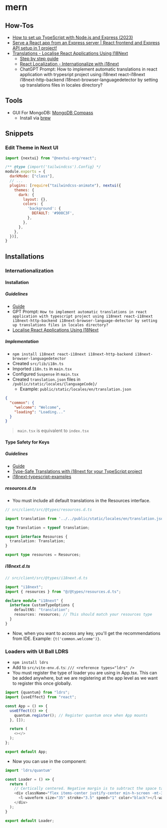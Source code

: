 # mern

## How-Tos

* [How to set up TypeScript with Node.js and Express (2023)](https://dev.to/cristain/how-to-set-up-typescript-with-nodejs-and-express-2023-gf)
* [Serve a React app from an Express server | React frontend and Express API setup in 1 project!](https://youtu.be/4pUBO31nkpk)
* [Translations - Localise React Applications Using I18Next](https://youtu.be/txHU6lrsa3o)
  * [Step by step guide](https://react.i18next.com/latest/using-with-hooks)
  * [React Localization - Internationalize with i18next](https://locize.com/blog/react-i18next/)
  * ChatGPT Prompt: How to implement automatic translations in react application with trypesript project using i18next react-i18next i18next-http-backend i18next-browser-languagedetector by setting up translations files in locales directory?

## Tools

* GUI For MongoDB: [MongoDB Compass](https://www.mongodb.com/products/tools/compass)
  * Install via [brew](https://formulae.brew.sh/cask/mongodb-compass)

## Snippets

### Edit Theme in Next UI

```javascript
import {nextui} from "@nextui-org/react";

/** @type {import('tailwindcss').Config} */
module.exports = {
  darkMode: ["class"],
  // ...
  plugins: [require("tailwindcss-animate"), nextui({
    themes: {
      dark: {
        layout: {},
        colors: {
          'background': {
            DEFAULT: '#900C3F',
          },
        },
      },
    },
  })],
}
```

## Installations

### Internationalization

#### Installation

##### Guidelines

* [Guide](https://react.i18next.com/guides/quick-start)
* GPT Prompt: `How to implement automatic translations in react application with typescript project using
  i18next react-i18next i18next-http-backend i18next-browser-language-detector by setting up translations
  files in locales directory?`
* [Localise React Applications Using I18Next](https://www.youtube.com/watch?v=txHU6lrsa3o)

##### Implementation

* `npm install i18next react-i18next i18next-http-backend i18next-browser-languagedetector`
* Created `src/lib/i18n.ts`
* Imported `i18n.ts` in `main.tsx`
* Configured `Suspense` in `main.tsx`
* Created `translation.json` files in `/public/static/locales/{languageCode}/`
  * Example: `public/static/locales/en/translation.json`

```json
{
  "common": {
    "welcome": "Welcome",
    "loading": "Loading..."
  }
}
```

> `main.tsx` is equivalent to `index.tsx`

#### Type Safety for Keys

##### Guidelines

* [Guide](https://www.i18next.com/overview/typescript)
* [Type-Safe Translations with i18next for your TypeScript project](https://www.youtube.com/watch?v=GLIas4DH3Ww&t)
* [i18next-typescript-examples](https://github.com/locize/i18next-typescript-examples/blob/main/4/src/%40types/i18next.d.ts)

##### resources.d.ts

* You must include all default translations in the Resources interface.

```typescript
// src/client/src/@types/resources.d.ts

import translation from '../../public/static/locales/en/translation.json';

type Translation = typeof translation;

export interface Resources {
  translation: Translation;
}

export type resources = Resources;
```

##### i18next.d.ts

```typescript
// src/client/src/@types/i18next.d.ts

import "i18next";
import { resources } from "@/@types/resources.d.ts";

declare module "i18next" {
  interface CustomTypeOptions {
    defaultNS: "translation";
    resources: resources; // This should match your resources type
  }
}
```

* Now, when you want to access any key, you'll get the recommendations from IDE. Example: `{t('common.welcome')}`.

### Loaders with UI Ball LDRS

* `npm install ldrs`
* Add to `src/vite-env.d.ts`: `/// <reference types="ldrs" />`
* You must register the type of loader you are using in App.tsx. This can be added anywhere, but we are registering at
the app level as we want to register this once globally.

```javascript
import {quantum} from "ldrs";
import {useEffect} from "react";

const App = () => {
  useEffect(() => {
    quantum.register(); // Register quantum once when App mounts
  }, []);

  return (
    <></>
  );
};

export default App;
```

* Now you can use in the component:

```javascript
import 'ldrs/quantum'

const Loader = () => {
  return (
    // Certically centered. Negative margin is to subtract the space taken by the header and footer. 
    <div className="flex items-center justify-center min-h-screen -mt-36">
      <l-waveform size="35" stroke="3.5" speed="1" color="black"></l-waveform>
    </div>
  );
}

export default Loader;
```


